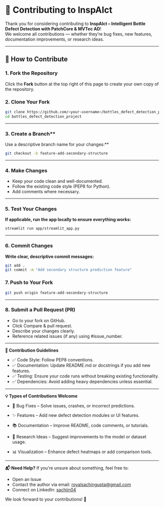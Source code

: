 # 🤝 Contributing to InspAIct

Thank you for considering contributing to **InspAIct – Intelligent Bottle Defect Detection with PatchCore & MVTec AD**!  
We welcome all contributions — whether they’re bug fixes, new features, documentation improvements, or research ideas.

---

## 📌 How to Contribute

### 1. Fork the Repository
Click the **Fork** button at the top right of this page to create your own copy of the repository.

### 2. Clone Your Fork
```bash
git clone https://github.com/<your-username>/bottles_defect_detection_project.git
cd bottles_defect_detection_project
```

---


### 3. Create a Branch**
Use a descriptive branch name for your changes:**
```bash
git checkout -b feature-add-secondary-structure
```

--- 


### 4. Make Changes
- Keep your code clean and well-documented.
- Follow the existing code style (PEP8 for Python).
- Add comments where necessary.

---

### 5. Test Your Changes
**If applicable, run the app locally to ensure everything works:**
```bash
streamlit run app/streamlit_app.py
```

---

### 6. Commit Changes
**Write clear, descriptive commit messages:**
```bash
git add .
git commit -m "Add secondary structure prediction feature"
```

### 7. Push to Your Fork
```bash
git push origin feature-add-secondary-structure
```

---

### 8. Submit a Pull Request (PR)
- Go to your fork on GitHub.
- Click Compare & pull request.
- Describe your changes clearly.
- Reference related issues (if any) using #issue_number.

---

**🧪 Contribution Guidelines**
- ✅ Code Style: Follow PEP8 conventions.
- ✅ Documentation: Update README.md or docstrings if you add new features.
- ✅ Testing: Ensure your code runs without breaking existing functionality.
- ✅ Dependencies: Avoid adding heavy dependencies unless essential.

---

**💡 Types of Contributions Welcome**

- 🐛 Bug Fixes – Solve issues, crashes, or incorrect predictions.

- ✨ Features – Add new defect detection modules or UI features.

- 📚 Documentation – Improve README, code comments, or tutorials.

- 🧠 Research Ideas – Suggest improvements to the model or dataset usage.

- 📊 Visualization – Enhance defect heatmaps or add comparison tools.

---

**📬 Need Help?**
If you’re unsure about something, feel free to:
- Open an Issue
- Contact the author via email: royalsachingupta@gmail.com
- Connect on LinkedIn: [sachiin04](https://www.linkedin.com/in/sachiin04/)

We look forward to your contributions! 🚀
